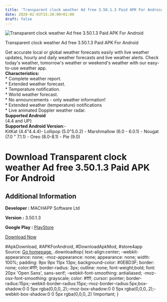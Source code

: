 ```yaml
---
title: 'Transparent clock weather Ad free 3.50.1.3 Paid APK For Android'
date: 2020-02-03T15:28:00+01:00
draft: false
---
```


![Transparent clock weather Ad free 3.50.1.3 Paid APK For Android](https://i0.wp.com/apkhome.net/wp-content/uploads/2020/02/Transparent-clock-weather-Ad-free-3.50.1.3-Paid.png "Transparent clock weather Ad free 3.50.1.3 Paid APK For Android")

  

Transparent clock weather Ad free 3.50.1.3 Paid APK For Android

Get accurate local or global weather forecasts easily with live weather updates, hourly and daily weather forecasts and live weather alerts. Check today's weather, tomorrow's weather or weekend's weather with our easy-to-use weather app.  
**Characteristics:**  
\* Complete weather report.  
\* Extended weather forecast.  
\* Temperature notification.  
\* World weather forecast.  
\* No announcements - only weather information!  
\* Extended weather (temperature) notifications  
\* Live animated Doppler weather radar.  
**Supported Android**  
{4.4 and UP}  
**Supported Android Version**:-  
KitKat (4.4"4.4.4)- Lollipop (5.0"5.0.2) - Marshmallow (6.0 - 6.0.1) - Nougat (7.0 " 7.1.1) - Oreo (8.0-8.1) - Pie (9.0)

Download Transparent clock weather Ad free 3.50.1.3 Paid APK For Android
========================================================================

Additional Information
----------------------

**Developer :** MACHAPP Software Ltd

**Version :** 3.50.1.3

**Google Play :** [PlayStore](https://play.google.com/store/apps/details?id=com.droid27.transparentclockweather.premium)

  

[Download Now](https://store4app.co/post/transparent-clock-weather-ad-free-3-50-1-3-paid-apk-for-android_1580739582)

  
#ApkDownload, #APKForAndroid, #DownloadApkMod, #store4app  
Source: [Go homepage.](https://store4app.co/post/transparent-clock-weather-ad-free-3-50-1-3-paid-apk-for-android_1580739582) .downloadtop{ text-align:center; -webkit-appearance: none; -moz-appearance: none; appearance: none; width: 100%; padding: 9px 9px 11px 13px; background-color: #0EBD3F; border: none; color:#fff; border-radius: 3px; outline: none; font-weight;bold; font: 20px 'Open Sans', sans-serif; -webkit-font-smoothing: antialiased; -moz-osx-font-smoothing: grayscale; color: #fff; cursor: pointer; border-radius:15px;-webkit-border-radius:15px;-moz-border-radius:5px;box-shadow:0 0 5px rgba(0,0,0,.2);-moz-box-shadow:0 0 5px rgba(0,0,0,.2);-webkit-box-shadow:0 0 5px rgba(0,0,0,.2) !important; }